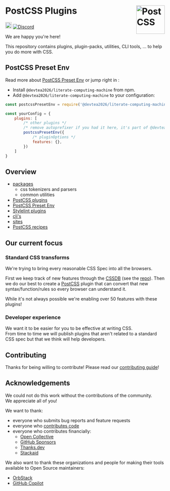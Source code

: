 # PostCSS Plugins [<img src="https://postcss.github.io/postcss/logo.svg" alt="PostCSS" width="90" height="90" align="right">][postcss]

[<img alt="build status" src="https://github.com/devtea2026/literate-computing-machine/workflows/test/badge.svg" height="20">][ci-url]
[<img alt="Discord" src="https://img.shields.io/discord/853978108758851604?color=5865F2&label=Discord&logo=discord&logoColor=white">][discord]

We are happy you're here!

This repository contains plugins, plugin-packs, utilities, CLI tools, ... to help you do more with CSS.

## PostCSS Preset Env

Read more about [PostCSS Preset Env](https://github.com/devtea2026/literate-computing-machine/tree/main/plugin-packs/@devtea2026/literate-computing-machine#readme) or jump right in :

- Install `@devtea2026/literate-computing-machine` from npm.
- Add `@devtea2026/literate-computing-machine` to your configuration:

```js
const postcssPresetEnv = require('@devtea2026/literate-computing-machine');

const yourConfig = {
	plugins: [
		/* other plugins */
		/* remove autoprefixer if you had it here, it's part of @devtea2026/literate-computing-machine */
		postcssPresetEnv({
			/* pluginOptions */
			features: {},
		})
	]
}
```

## Overview

- [packages](https://github.com/devtea2026/literate-computing-machine/tree/main/packages)
	- css tokenizers and parsers
	- common utilities
- [PostCSS plugins](https://github.com/devtea2026/literate-computing-machine/tree/main/plugins)
- [PostCSS Preset Env](https://github.com/devtea2026/literate-computing-machine/tree/main/plugin-packs/@devtea2026/literate-computing-machine)
- [Stylelint plugins](https://github.com/devtea2026/literate-computing-machine/tree/main/plugins-stylelint)
- [cli's](https://github.com/devtea2026/literate-computing-machine/tree/main/cli)
- [sites](https://github.com/devtea2026/literate-computing-machine/tree/main/sites)
- [PostCSS recipes](https://github.com/devtea2026/literate-computing-machine/tree/main/postcss-recipes)

## Our current focus

### Standard CSS transforms

We're trying to bring every reasonable CSS Spec into all the browsers. 

First we keep track of new features through the [CSSDB] (see the [repo][CSSDB Repo]). Then we do our best to create a [PostCSS] plugin that can convert that new syntax/function/rules so every browser can understand it. 

While it's not always possible we're enabling over 50 features with these plugins!

### Developer experience

We want it to be easier for you to be effective at writing CSS.  
From time to time we will publish plugins that aren't related to a standard CSS spec but that we think will help developers.

## Contributing

Thanks for being willing to contribute! Please read our [contributing guide]!

## Acknowledgements

We could not do this work without the contributions of the community.  
We appreciate all of you!

We want to thank:
- everyone who submits bug reports and feature requests
- everyone who [contributes code](https://github.com/devtea2026/literate-computing-machine/graphs/contributors)
- everyone who contributes financially:
  - [Open Collective](https://opencollective.com/csstools)
  - [GitHub Sponsors](https://github.com/sponsors/csstools)
  - [Thanks.dev](https://thanks.dev)
  - [Stackaid](https://www.stackaid.us)

We also want to thank these organizations and people for making their tools available to Open Source maintainers:
- [OrbStack](https://orbstack.dev)
- [GitHub Copilot](https://github.com/features/copilot)


[ci-url]: https://github.com/devtea2026/literate-computing-machine/actions/workflows/test.yml?query=workflow/test
[discord]: https://discord.gg/bUadyRwkJS
[PostCSS]: https://github.com/postcss/postcss
[contributing guide]: https://github.com/devtea2026/literate-computing-machine/blob/main/CONTRIBUTING.md
[CSSDB]: https://cssdb.org/
[CSSDB Repo]: https://github.com/csstools/cssdb
